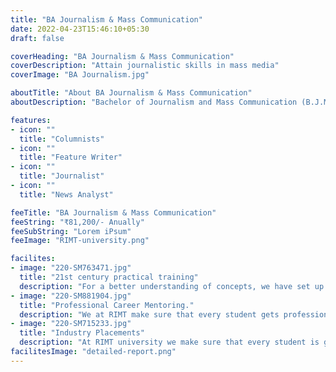 ```yaml
---
title: "BA Journalism & Mass Communication"
date: 2022-04-23T15:46:10+05:30
draft: false

coverHeading: "BA Journalism & Mass Communication"
coverDescription: "Attain journalistic skills in mass media"
coverImage: "BA Journalism.jpg"

aboutTitle: "About BA Journalism & Mass Communication"
aboutDescription: "Bachelor of Journalism and Mass Communication (B.J.M.C.) is an undergraduate Mass Communication programme. The degree course provides students with basic journalistic skills in various mass media, exposes students to recent developments in media issues and media research, and strengthens the foundations for various mass media technologies such as computer applications, respective software and hardware in print, radio, television, internet, and the like. This degree would prepare students to work in a variety of media, including print, radio, television, the Internet, and allied disciplines. Students can pursue a full-time career in media or work as freelancers."

features:
- icon: ""
  title: "Columnists"
- icon: ""
  title: "Feature Writer"
- icon: ""
  title: "Journalist"
- icon: ""
  title: "News Analyst"

feeTitle: "BA Journalism & Mass Communication"
feeString: "₹81,200/- Anually"
feeSubString: "Lorem iPsum"
feeImage: "RIMT-university.png"

facilites:
- image: "220-SM763471.jpg"
  title: "21st century practical training"
  description: "For a better understanding of concepts, we have set up advanced 21st-century tools equipped with advanced training methods so that students can learn every concept practically in a better way."
- image: "220-SM881904.jpg"
  title: "Professional Career Mentoring."
  description: "We at RIMT make sure that every student gets professional career mentoring from the industry experts to set career targets & for this we have created a career & placement cell too."
- image: "220-SM715233.jpg"
  title: "Industry Placements"
  description: "At RIMT university we make sure that every student is getting placed, each year more than 500 companies visit the campus of RIMT to hire our brightest of the talents"
facilitesImage: "detailed-report.png"
---
```


